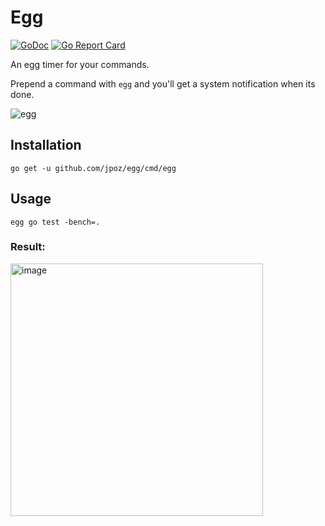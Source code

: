 # Egg

[![GoDoc](https://godoc.org/github.com/jpoz/egg?status.svg)](https://godoc.org/github.com/jpoz/egg)
[![Go Report Card](https://goreportcard.com/badge/github.com/jpoz/egg)](https://goreportcard.com/report/github.com/jpoz/egg)

An egg timer for your commands.

Prepend a command with `egg` and you'll get a system notification when its done.

![egg](https://user-images.githubusercontent.com/12866/85807343-7c38b780-b706-11ea-9144-91f96994a4ad.gif)

## Installation

```shell
go get -u github.com/jpoz/egg/cmd/egg
```

## Usage

```shell
egg go test -bench=.
```

### Result:

<img width="404" alt="image" src="https://user-images.githubusercontent.com/12866/85632240-ce58da80-b62b-11ea-95f9-6134c5646baf.png">
